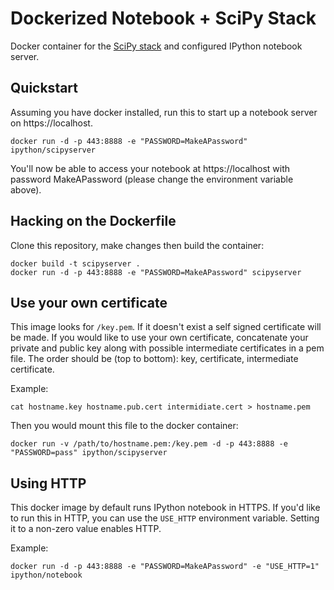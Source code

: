 Dockerized Notebook + SciPy Stack
=================================

Docker container for the [SciPy stack](../scipystack) and configured IPython notebook server.

## Quickstart

Assuming you have docker installed, run this to start up a notebook server on https://localhost.

```
docker run -d -p 443:8888 -e "PASSWORD=MakeAPassword" ipython/scipyserver
```

You'll now be able to access your notebook at https://localhost with password MakeAPassword (please change the environment variable above).

## Hacking on the Dockerfile

Clone this repository, make changes then build the container:

```
docker build -t scipyserver .
docker run -d -p 443:8888 -e "PASSWORD=MakeAPassword" scipyserver
```

## Use your own certificate
This image looks for `/key.pem`. If it doesn't exist a self signed certificate will be made. If you would like to use your own certificate, concatenate your private and public key along with possible intermediate certificates in a pem file. The order should be (top to bottom): key, certificate, intermediate certificate.

Example:
```
cat hostname.key hostname.pub.cert intermidiate.cert > hostname.pem
```

Then you would mount this file to the docker container:
```
docker run -v /path/to/hostname.pem:/key.pem -d -p 443:8888 -e "PASSWORD=pass" ipython/scipyserver
```

## Using HTTP
This docker image by default runs IPython notebook in HTTPS.  If you'd like to run this in HTTP,
you can use the `USE_HTTP` environment variable.  Setting it to a non-zero value enables HTTP.

Example:
```
docker run -d -p 443:8888 -e "PASSWORD=MakeAPassword" -e "USE_HTTP=1" ipython/notebook
```